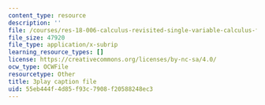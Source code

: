 ```yaml
---
content_type: resource
description: ''
file: /courses/res-18-006-calculus-revisited-single-variable-calculus-fall-2010/55eb444f4d85f93c7908f20588248ec3_1z39nKVbh_w.srt
file_size: 47920
file_type: application/x-subrip
learning_resource_types: []
license: https://creativecommons.org/licenses/by-nc-sa/4.0/
ocw_type: OCWFile
resourcetype: Other
title: 3play caption file
uid: 55eb444f-4d85-f93c-7908-f20588248ec3
---
```

